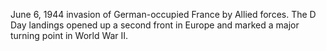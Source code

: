 June 6, 1944 invasion of German-occupied France by Allied forces. The D Day landings opened up a second front in Europe and marked a major turning point in World War II.